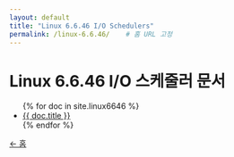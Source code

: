 ```yaml
---
layout: default
title: "Linux 6.6.46 I/O Schedulers"
permalink: /linux-6.6.46/    # 홈 URL 고정
---
```


# Linux 6.6.46 I/O 스케줄러 문서

<ul>
{% for doc in site.linux6646 %}
  <li><a href="{{ doc.url }}">{{ doc.title }}</a></li>
{% endfor %}
</ul>

[← 홈](/)
